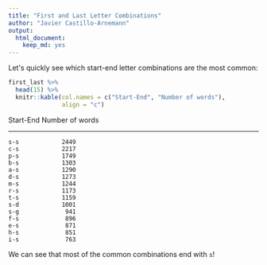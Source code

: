```yaml
---
title: "First and Last Letter Combinations"
author: "Javier Castillo-Arnemann"
output:
  html_document:
    keep_md: yes
---
```




Let's quickly see which start-end letter combinations are the most common:


```r
first_last %>%
  head(15) %>%
  knitr::kable(col.names = c("Start-End", "Number of words"),
               align = "c")
```



 Start-End    Number of words 
-----------  -----------------
    s-s            2449       
    c-s            2217       
    p-s            1749       
    b-s            1303       
    a-s            1290       
    d-s            1273       
    m-s            1244       
    r-s            1173       
    t-s            1159       
    s-d            1001       
    s-g             941       
    f-s             896       
    e-s             871       
    h-s             851       
    i-s             763       

We can see that most of the common combinations end with `s`!
